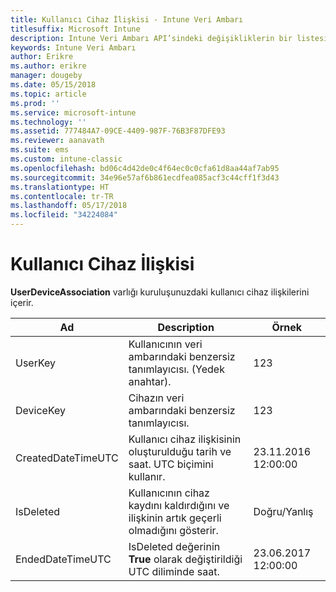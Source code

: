 ```yaml
---
title: Kullanıcı Cihaz İlişkisi - Intune Veri Ambarı
titlesuffix: Microsoft Intune
description: Intune Veri Ambarı API’sindeki değişikliklerin bir listesi.
keywords: Intune Veri Ambarı
author: Erikre
ms.author: erikre
manager: dougeby
ms.date: 05/15/2018
ms.topic: article
ms.prod: ''
ms.service: microsoft-intune
ms.technology: ''
ms.assetid: 777484A7-09CE-4409-987F-76B3F87DFE93
ms.reviewer: aanavath
ms.suite: ems
ms.custom: intune-classic
ms.openlocfilehash: bd06c4d42de0c4f64ec0c0cfa61d8aa44af7ab95
ms.sourcegitcommit: 34e96e57af6b861ecdfea085acf3c44cff1f3d43
ms.translationtype: HT
ms.contentlocale: tr-TR
ms.lasthandoff: 05/17/2018
ms.locfileid: "34224084"
---
```

# <a name="user-device-association"></a>Kullanıcı Cihaz İlişkisi

**UserDeviceAssociation** varlığı kuruluşunuzdaki kullanıcı cihaz ilişkilerini içerir.


|        Ad        |                                           Description                                            |        Örnek         |
|--------------------|--------------------------------------------------------------------------------------------------|------------------------|
|      UserKey       |              Kullanıcının veri ambarındaki benzersiz tanımlayıcısı. (Yedek anahtar).               |          123           |
|     DeviceKey      |                      Cihazın veri ambarındaki benzersiz tanımlayıcısı.                      |          123           |
| CreatedDateTimeUTC |           Kullanıcı cihaz ilişkisinin oluşturulduğu tarih ve saat. UTC biçimini kullanır.           | 23.11.2016 12:00:00 |
|     IsDeleted      | Kullanıcının cihaz kaydını kaldırdığını ve ilişkinin artık geçerli olmadığını gösterir. |       Doğru/Yanlış       |
|  EndedDateTimeUTC  |              IsDeleted değerinin <strong>True</strong> olarak değiştirildiği UTC diliminde saat.               | 23.06.2017 12:00:00 |

